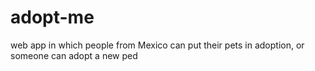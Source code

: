 # adopt-me
web app in which people from Mexico can put their pets in adoption, or someone can adopt a new ped
